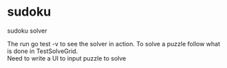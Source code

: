 # sudoku
sudoku solver

The run go test -v to see the solver in action. To solve a puzzle follow what is done in TestSolveGrid.  
Need to write a UI to input puzzle to solve

